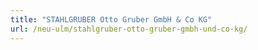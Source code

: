 ```yaml
---
title: "STAHLGRUBER Otto Gruber GmbH & Co KG"
url: /neu-ulm/stahlgruber-otto-gruber-gmbh-und-co-kg/
---
```

